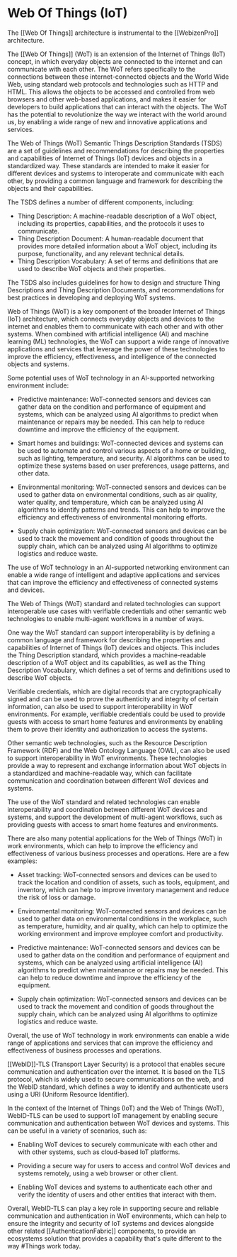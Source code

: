 # Web Of Things (IoT)

The [[Web Of Things]] architecture is instrumental to the [[WebizenPro]] architecture.

The [[Web Of Things]] (WoT) is an extension of the Internet of Things (IoT) concept, in which everyday objects are connected to the internet and can communicate with each other. The WoT refers specifically to the connections between these internet-connected objects and the World Wide Web, using standard web protocols and technologies such as HTTP and HTML. This allows the objects to be accessed and controlled from web browsers and other web-based applications, and makes it easier for developers to build applications that can interact with the objects. The WoT has the potential to revolutionize the way we interact with the world around us, by enabling a wide range of new and innovative applications and services.

The Web of Things (WoT) Semantic Things Description Standards (TSDS) are a set of guidelines and recommendations for describing the properties and capabilities of Internet of Things (IoT) devices and objects in a standardized way. These standards are intended to make it easier for different devices and systems to interoperate and communicate with each other, by providing a common language and framework for describing the objects and their capabilities.

The TSDS defines a number of different components, including:

-   Thing Description: A machine-readable description of a WoT object, including its properties, capabilities, and the protocols it uses to communicate.
-   Thing Description Document: A human-readable document that provides more detailed information about a WoT object, including its purpose, functionality, and any relevant technical details.
-   Thing Description Vocabulary: A set of terms and definitions that are used to describe WoT objects and their properties.

The TSDS also includes guidelines for how to design and structure Thing Descriptions and Thing Description Documents, and recommendations for best practices in developing and deploying WoT systems.

Web of Things (WoT) is a key component of the broader Internet of Things (IoT) architecture, which connects everyday objects and devices to the internet and enables them to communicate with each other and with other systems. When combined with artificial intelligence (AI) and machine learning (ML) technologies, the WoT can support a wide range of innovative applications and services that leverage the power of these technologies to improve the efficiency, effectiveness, and intelligence of the connected objects and systems.

Some potential uses of WoT technology in an AI-supported networking environment include:

-   Predictive maintenance: WoT-connected sensors and devices can gather data on the condition and performance of equipment and systems, which can be analyzed using AI algorithms to predict when maintenance or repairs may be needed. This can help to reduce downtime and improve the efficiency of the equipment.
    
-   Smart homes and buildings: WoT-connected devices and systems can be used to automate and control various aspects of a home or building, such as lighting, temperature, and security. AI algorithms can be used to optimize these systems based on user preferences, usage patterns, and other data.
    
-   Environmental monitoring: WoT-connected sensors and devices can be used to gather data on environmental conditions, such as air quality, water quality, and temperature, which can be analyzed using AI algorithms to identify patterns and trends. This can help to improve the efficiency and effectiveness of environmental monitoring efforts.
    
-   Supply chain optimization: WoT-connected sensors and devices can be used to track the movement and condition of goods throughout the supply chain, which can be analyzed using AI algorithms to optimize logistics and reduce waste.
    

The use of WoT technology in an AI-supported networking environment can enable a wide range of intelligent and adaptive applications and services that can improve the efficiency and effectiveness of connected systems and devices.

The Web of Things (WoT) standard and related technologies can support interoperable use cases with verifiable credentials and other semantic web technologies to enable multi-agent workflows in a number of ways.

One way the WoT standard can support interoperability is by defining a common language and framework for describing the properties and capabilities of Internet of Things (IoT) devices and objects. This includes the Thing Description standard, which provides a machine-readable description of a WoT object and its capabilities, as well as the Thing Description Vocabulary, which defines a set of terms and definitions used to describe WoT objects.

Verifiable credentials, which are digital records that are cryptographically signed and can be used to prove the authenticity and integrity of certain information, can also be used to support interoperability in WoT environments. For example, verifiable credentials could be used to provide guests with access to smart home features and environments by enabling them to prove their identity and authorization to access the systems.

Other semantic web technologies, such as the Resource Description Framework (RDF) and the Web Ontology Language (OWL), can also be used to support interoperability in WoT environments. These technologies provide a way to represent and exchange information about WoT objects in a standardized and machine-readable way, which can facilitate communication and coordination between different WoT devices and systems.

The use of the WoT standard and related technologies can enable interoperability and coordination between different WoT devices and systems, and support the development of multi-agent workflows, such as providing guests with access to smart home features and environments.

There are also many potential applications for the Web of Things (WoT) in work environments, which can help to improve the efficiency and effectiveness of various business processes and operations. Here are a few examples:

-   Asset tracking: WoT-connected sensors and devices can be used to track the location and condition of assets, such as tools, equipment, and inventory, which can help to improve inventory management and reduce the risk of loss or damage.
    
-   Environmental monitoring: WoT-connected sensors and devices can be used to gather data on environmental conditions in the workplace, such as temperature, humidity, and air quality, which can help to optimize the working environment and improve employee comfort and productivity.
    
-   Predictive maintenance: WoT-connected sensors and devices can be used to gather data on the condition and performance of equipment and systems, which can be analyzed using artificial intelligence (AI) algorithms to predict when maintenance or repairs may be needed. This can help to reduce downtime and improve the efficiency of the equipment.
    
-   Supply chain optimization: WoT-connected sensors and devices can be used to track the movement and condition of goods throughout the supply chain, which can be analyzed using AI algorithms to optimize logistics and reduce waste.
    

Overall, the use of WoT technology in work environments can enable a wide range of applications and services that can improve the efficiency and effectiveness of business processes and operations.


 [[WebID]]-TLS (Transport Layer Security) is a protocol that enables secure communication and authentication over the internet. It is based on the TLS protocol, which is widely used to secure communications on the web, and the WebID standard, which defines a way to identify and authenticate users using a URI (Uniform Resource Identifier).

In the context of the Internet of Things (IoT) and the Web of Things (WoT), WebID-TLS can be used to support IoT management by enabling secure communication and authentication between WoT devices and systems. This can be useful in a variety of scenarios, such as:

-   Enabling WoT devices to securely communicate with each other and with other systems, such as cloud-based IoT platforms.
    
-   Providing a secure way for users to access and control WoT devices and systems remotely, using a web browser or other client.
    
-   Enabling WoT devices and systems to authenticate each other and verify the identity of users and other entities that interact with them.
    

Overall, WebID-TLS can play a key role in supporting secure and reliable communication and authentication in WoT environments, which can help to ensure the integrity and security of IoT systems and devices alongside other related [[AuthenticationFabric]] components, to provide an ecosystems solution that provides a capability that's quite different to the way #Things work today.
